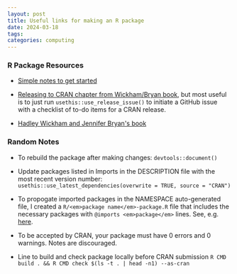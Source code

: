 ```yaml
---
layout: post
title: Useful links for making an R package
date: 2024-03-18
tags:
categories: computing
---
```


<h3> R Package Resources </h3>

- [Simple notes to get started](https://tinyheero.github.io/jekyll/update/2015/07/26/making-your-first-R-package.html)

- [Releasing to CRAN chapter from Wickham/Bryan book](https://r-pkgs.org/release.html), but most useful is to just run `usethis::use_release_issue()` to initiate a GitHub issue with a checklist of to-do items for a CRAN release.

- [Hadley Wickham and Jennifer Bryan's book](https://r-pkgs.org/)

<h3> Random Notes </h3>

- To rebuild the package after making changes: `devtools::document()`

- Update packages listed in Imports in the DESCRIPTION file with the most recent version number: `usethis::use_latest_dependencies(overwrite = TRUE, source = "CRAN")`

- To propogate imported packages in the NAMESPACE auto-generated file, I created a `R/<em>package name</em>-package.R` file that includes the necessary packages with `@imports <em>package</em>` lines. See, e.g. [here](https://github.com/betsybersson/fabPrediction/blob/1b7d0b3fb6a2a7620ea2309ff3c9b20cedb8db14/R/fabPrediction-package.R).

- To be accepted by CRAN, your package must have 0 errors and 0 warnings. Notes are discouraged.

- Line to build and check package locally before CRAN submission `R CMD build . && R CMD check $(ls -t . | head -n1) --as-cran`